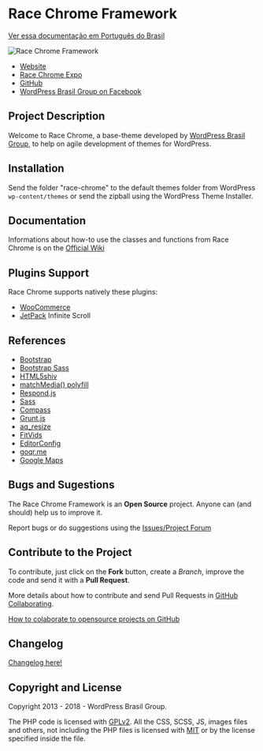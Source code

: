 # Race Chrome Framework #

[Ver essa documentação em Português do Brasil](https://github.com/wpbrasil/race-chrome/blob/master/docs/README-pt_BR.md)

![Race Chrome Framework](https://i.imgur.com/DdeMgUx.png)

* [Website](http://wpod.in/)
* [Race Chrome Expo](http://expo.wpod.in/)
* [GitHub](https://github.com/wpbrasil/race-chrome)
* [WordPress Brasil Group on Facebook](https://www.facebook.com/groups/wordpress.brasil)

## Project Description ##

Welcome to Race Chrome, a base-theme developed by [WordPress Brasil Group](https://www.facebook.com/groups/wordpress.brasil), to help on agile development of themes for WordPress.

## Installation ##

Send the folder "race-chrome" to the default themes folder from WordPress `wp-content/themes` or send the zipball using the WordPress Theme Installer.

## Documentation ##

Informations about how-to use the classes and functions from Race Chrome is on the [Official Wiki](https://github.com/wpbrasil/race-chrome/wiki/)

## Plugins Support ##

Race Chrome supports natively these plugins:

* [WooCommerce](http://wordpress.org/extend/plugins/woocommerce/)
* [JetPack](http://wordpress.org/extend/plugins/jetpack/) Infinite Scroll

## References ##

* [Bootstrap](http://getbootstrap.com/)
* [Bootstrap Sass](https://github.com/twbs/bootstrap-sass)
* [HTML5shiv](https://github.com/aFarkas/html5shiv)
* [matchMedia() polyfill](https://github.com/paulirish/matchMedia.js/)
* [Respond.js](https://github.com/scottjehl/Respond)
* [Sass](http://sass-lang.com/)
* [Compass](http://compass-style.org/)
* [Grunt.js](http://gruntjs.com/)
* [aq_resize](https://github.com/sy4mil/Aqua-Resizer)
* [FitVids](https://github.com/davatron5000/FitVids.js)
* [EditorConfig](http://editorconfig.org/)
* [goqr.me](http://goqr.me/)
* [Google Maps](https://developers.google.com/maps/)

## Bugs and Sugestions ##

The Race Chrome Framework is an **Open Source** project. Anyone can (and should) help us to improve it.

Report bugs or do suggestions using the [Issues/Project Forum](https://github.com/wpbrasil/race-chrome/issues)

## Contribute to the Project ##

To contribute, just click on the **Fork** button, create a *Branch*, improve the code and send it with a **Pull Request**.

More details about how to contribute and send Pull Requests in [GitHub Collaborating](https://help.github.com/categories/63/articles).

[How to colaborate to opensource projects on GitHub](http://www.youtube.com/watch?v=H3olaBo83As)

## Changelog ##

[Changelog here!](https://github.com/wpbrasil/race-chrome/blob/master/docs/CHANGELOG.md)

## Copyright and License ##

Copyright 2013 - 2018 - WordPress Brasil Group.

The PHP code is licensed with [GPLv2](http://www.gnu.org/licenses/gpl-2.0.txt).
All the CSS, SCSS, JS, images files and others, not including the PHP files is licensed with [MIT](http://opensource.org/licenses/MIT) or by the license specified inside the file.
